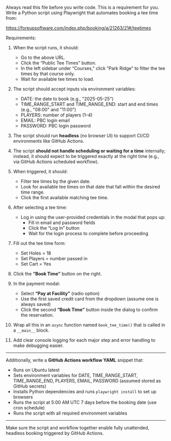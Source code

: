 Always read this file before you write code. This is a requirement for you.
Write a Python script using Playwright that automates booking a tee time from:

https://foreupsoftware.com/index.php/booking/a/21263/21#/teetimes

Requirements:

1. When the script runs, it should:
   - Go to the above URL.
   - Click the “Public Tee Times” button.
   - In the left sidebar under “Courses,” click “Park Ridge” to filter the tee times by that course only.
   - Wait for available tee times to load.

2. The script should accept inputs via environment variables:
   - DATE: the date to book (e.g., "2025-05-25")
   - TIME_RANGE_START and TIME_RANGE_END: start and end times (e.g., "08:00" and "11:00")
   - PLAYERS: number of players (1–4)
   - EMAIL: PBC login email
   - PASSWORD: PBC login password

3. The script should run **headless** (no browser UI) to support CI/CD environments like GitHub Actions.

4. The script **should not handle scheduling or waiting for a time** internally; instead, it should expect to be triggered exactly at the right time (e.g., via GitHub Actions scheduled workflow).

5. When triggered, it should:
   - Filter tee times by the given date.
   - Look for available tee times on that date that fall within the desired time range.
   - Click the first available matching tee time.

6. After selecting a tee time:
   - Log in using the user-provided credentials in the modal that pops up:
     - Fill in email and password fields
     - Click the “Log In” button
     - Wait for the login process to complete before proceeding

7. Fill out the tee time form:
   - Set Holes = 18
   - Set Players = number passed in
   - Set Cart = Yes

8. Click the **“Book Time”** button on the right.

9. In the payment modal:
   - Select **“Pay at Facility”** (radio option)
   - Use the first saved credit card from the dropdown (assume one is always saved)
   - Click the second **“Book Time”** button inside the dialog to confirm the reservation.

10. Wrap all this in an `async` function named `book_tee_time()` that is called in a `__main__` block.

11. Add clear console logging for each major step and error handling to make debugging easier.

---

Additionally, write a **GitHub Actions workflow YAML** snippet that:

- Runs on Ubuntu latest
- Sets environment variables for DATE, TIME_RANGE_START, TIME_RANGE_END, PLAYERS, EMAIL, PASSWORD (assumed stored as GitHub secrets)
- Installs Python dependencies and runs `playwright install` to set up browsers
- Runs the script at 5:00 AM UTC 7 days before the booking date (use cron schedule)
- Runs the script with all required environment variables

---

Make sure the script and workflow together enable fully unattended, headless booking triggered by GitHub Actions.